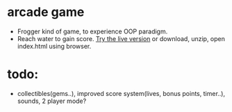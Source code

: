 # arcade game

- Frogger kind of game, to experience OOP paradigm.
- Reach water to gain score.
  [Try the live version](https://lacid.github.io/ArcadeGame/) or download, unzip, open index.html using browser.

# todo:

- collectibles(gems..), improved score system(lives, bonus points, timer..), sounds, 2 player mode?
